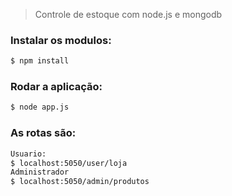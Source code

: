 > Controle de estoque com node.js e mongodb

### Instalar os modulos:
```sh
$ npm install
```

### Rodar a aplicação:
```sh
$ node app.js
```

### As rotas são:
```sh
Usuario:
$ localhost:5050/user/loja
Administrador 
$ localhost:5050/admin/produtos

```
